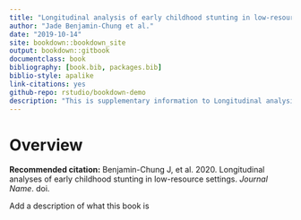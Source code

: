 ```yaml
--- 
title: "Longitudinal analysis of early childhood stunting in low-resource settings"
author: "Jade Benjamin-Chung et al."
date: "2019-10-14"
site: bookdown::bookdown_site
output: bookdown::gitbook
documentclass: book
bibliography: [book.bib, packages.bib]
biblio-style: apalike
link-citations: yes
github-repo: rstudio/bookdown-demo
description: "This is supplementary information to Longitudinal analysis of early childhood stunting in low-resource settings"
---
```


# Overview

**Recommended citation:** Benjamin-Chung J, et al. 2020. Longitudinal analyses of early childhood stunting in low-resource settings. *Journal Name*. doi. 

Add a description of what this book is



